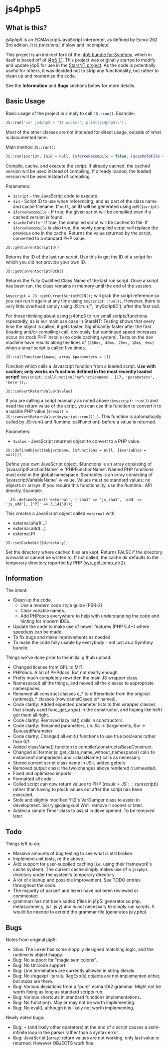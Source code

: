 # js4php5

## What is this?

js4php5 is an ECMAscript/JavaScript interpreter, as defined by Ecma-262 3rd edition. It is *functional*, if slow and incomplete.

This project is an indirect fork of the [j4p5 bundle for Symfony](https://github.com/walterra/j4p5bundle),
which in itself is based off of [j4p5 1.1](http://j4p5.sourceforge.net/). This project was originally started to modify and update j4p5 for use in the [StarsNT project](https://github.com/hiltonjanfield/starsnt). As the code is potentially useful for others, it was decided not to strip any functionality, but rather to clean up and modernize the code.

See the **Information** and **Bugs** sections below for more details.

## Basic Usage

Basic usage of the project is simply to call `JS::run()`.
Example:
```php
JS::run('var js4php5 = "It works!"; print(js4php5);');
```

Most of the other classes are not intended for direct usage, outside of what is documented here.

Main method `JS::run()`:
```php
JS::run($script, [$id = null, [$forceRecompile = false, [$cacheToFile = true]]);
```
Compile, cache, and execute the script.
If already cached, the cached version will be used instead of compiling.
If already loaded, the loaded version will be used instead of compiling.

Parameters:

- `$script` - the JavaScript code to execute.
- `$id` - Script ID to use when referencing,  and as part of the class name and cache filename. If `null`, an ID will be generated using `md5($script)`.
- `$forceRecompile` - If true, the given script will be compiled even if a cached version is found.
- `$cacheToFile` - If true, the compiled script will be cached to file. If `$forceRecompile` is also true, the newly compiled script will replace the previous one in the cache.
Returns the value returned by the script, converted to a standard PHP value.

```
JS::getCurrentScriptId()
```
Returns the ID of the last run script. Use this to get the ID of a script for which you did not provide your own ID.

```
JS::getCurrentScriptFQCN()
```
Returns the Fully Qualified Class Name of the last run script.
Once a script has been run, the class remains in memory until the end of the session.

`$myscript = JS::getCurrentScriptFQCN();` will grab the script reference so you can run it again at any time using `$myscript::run();`. However, there is very little overhead simply using JS::run('', 'myScriptID'); after the first call.

For those thinking about using js4php5 to run small scripts/functions repeatedly, as is our main use case in StarsNT: Testing shows that every time the object is called, it gets faster. Significantly faster after the first (loading and/or compiling) call, obviously, but continued speed increases occur on stock PHP installs (no code caching system). Tests on the dev machine have results along the lines of `[250ms, 40ms, 25ms, 18ms, 9ms]` when a small script is called five times.

```
JS::callFunction($name, array $parameters = [])
```
Function which calls a Javascript function from a loaded script. **Use with caution; only works on functions defined in the most recently loaded script!**
`$myscript::callFunction('myfunctionname', [17, 'parameters', 'here']);`.

```
JS::convertReturnValue($value)
```
If you are calling a script manually as noted above (`$myscript::run()`) and need the return value of the script, you can use this function to convert it to a usable PHP value (`$result = JS::convertReturnValue($myscript::run());`).
This function is automatically called by JS::run() and Runtime::callFunction() before a value is returned.

Parameters:

- `$value` - JavaScript returned object to convert to a PHP value.

```
JS::defineObject($objectName, [$functions = null, [$variables = null]])
```
Define your own JavaScript object.
$functions is an array consisting of 'javascriptFunctionName' => 'PHPFunctionName'.
  Named PHP functions must exist in the global namespace.
$variables is an array consisting of 'javascriptVariableName' => value.
  Values must be standard values; no objects or arrays. If you require this functionality,
  use the Runtime:: API directly.
Example:
```
  JS::defineObject('external', ['sha1' => 'js_sha1', 'add' => 'js_add'], ['PI' => 3.14159]);
```
This creates a JavaScript object called `external` with:
- external.sha1(...)
- external.add(...)
- external.PI

```
JS::setCacheDir($directory);
```
Set the directory where cached files are kept.
Returns FALSE if the directory is invalid or cannot be written to.
If not called, the cache dir defaults to the temporary directory reported by PHP (sys_get_temp_dir()).


## Information

The intent:
- Clean up the code.
    - Use a modern code style guide (PSR-2).
    - Clear variable names.
    - Add PHPdocs everywhere to help with understanding the code and hinting for modern IDEs.
- Update the code to make use of newer features (PHP 5.4+) where speedups can be made.
- To fix bugs and make improvements as needed.
- To make the code fully usable by everybody - not just as a Symfony bundle.

Things we've done prior to the initial github upload:
- Changed license from GPL to MIT.
- PHPdocs. A lot of PHPdocs. But not nearly enough.
- Pretty much completely rewritten the main JS wrapper class.
- Namespaced all the things, and moved all the classes to appropriate namespaces.
- Renamed all construct classes c_* to differentiate from the original runtime\js_* classes (now camelCased js* names).
- Code clarity: Added expected parameter lists to thin wrapper classes that simply used func_get_args() in the constructor, and hoping like hell I got them all right.
- Code clarity: Removed lazy list() calls in constructors.
- Code clarity: Renamed parameters, i.e. $a -> $arguments, $w -> $unusedParameter
- Code clarity: Changed all emit() functions to use true booleans rather than 0/1.
- Added className() function to compiler\constructs\BaseConstruct.
- Changed all former js::get_class_name_without_namespace() calls to instanceof comparisons and ::className() calls as necessary.
- Stored current script class name in JS::, added getters.
- Removed output class; the two changes above rendered it unneeded.
- Fixed and optimized imports.
- Formatted all code.
- Called script can now return values to PHP ($result = JS::run($script)) rather than having to pluck values out after the script has been executed.
- Stole and slightly modified Yii2's VarDumper class to assist in development. Sorry @qiangxue! We'll remove it sooner or later.
- Added a simple Timer class to assist in development. To be removed later.

## Todo

Things left to do:
- Massive amounts of bug testing to see what is still broken.
- Implement unit tests, re the above.
- Add support for user-supplied caching (i.e. using their framework's cache system). The current cache simply makes use of a `js4php5` directory under the system's temporary directory.
- A lot of cleanup and possible improvement. See TODO entries throughout the code.
- The majority of parser\ and lexer\ have not been reviewed or commented.
- grammar\ has not been added (files in j4p5: generator.so.php, metascanner.y, js.l, js.y) and is not necessary to simply run scripts. It would be needed to extend the grammar file (generates jsly.php).

## Bugs

Notes from original j4p5:
- Slow. The Lexer has some sloppily designed matching logic, and the runtime is object-happy.
- Bug: No support for "magic semicolons".
- Bug: No Unicode support.
- Bug: Line terminators are currently allowed in string literals.
- Bug: No /regexp/ literals. RegExp(s) objects are not implemented either, but stubs are there.
- Bug: Various deviations from a "pure" ecma-262 grammar. Might not be worth fixing as long as standard scripts run.
- Bug: Various shortcuts in standard functions implementations.
- Bug: No function(). May or may not be worth implementing.
- Bug: No eval(), although it is likely not worth implementing.

Newly noted bugs:
- Bug: + (and likely other operators) at the end of a script causes a semi-infinite loop in the parser rather than a syntax error.
- Bug: JavaScript [array] return values are not working; only last value is returned. However OBJECTS work fine.
